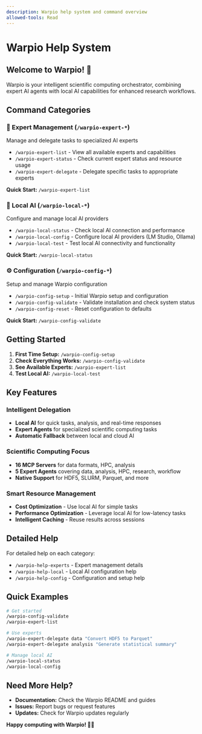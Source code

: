 ```yaml
---
description: Warpio help system and command overview
allowed-tools: Read
---
```


# Warpio Help System

## Welcome to Warpio! 🚀

Warpio is your intelligent scientific computing orchestrator, combining expert AI agents with local AI capabilities for enhanced research workflows.

## Command Categories

### 👥 Expert Management (`/warpio-expert-*`)
Manage and delegate tasks to specialized AI experts

- `/warpio-expert-list` - View all available experts and capabilities
- `/warpio-expert-status` - Check current expert status and resource usage
- `/warpio-expert-delegate` - Delegate specific tasks to appropriate experts

**Quick Start:** `/warpio-expert-list`

### 🤖 Local AI (`/warpio-local-*`)
Configure and manage local AI providers

- `/warpio-local-status` - Check local AI connection and performance
- `/warpio-local-config` - Configure local AI providers (LM Studio, Ollama)
- `/warpio-local-test` - Test local AI connectivity and functionality

**Quick Start:** `/warpio-local-status`

### ⚙️ Configuration (`/warpio-config-*`)
Setup and manage Warpio configuration

- `/warpio-config-setup` - Initial Warpio setup and configuration
- `/warpio-config-validate` - Validate installation and check system status
- `/warpio-config-reset` - Reset configuration to defaults

**Quick Start:** `/warpio-config-validate`

## Getting Started

1. **First Time Setup:** `/warpio-config-setup`
2. **Check Everything Works:** `/warpio-config-validate`
3. **See Available Experts:** `/warpio-expert-list`
4. **Test Local AI:** `/warpio-local-test`

## Key Features

### Intelligent Delegation
- **Local AI** for quick tasks, analysis, and real-time responses
- **Expert Agents** for specialized scientific computing tasks
- **Automatic Fallback** between local and cloud AI

### Scientific Computing Focus
- **16 MCP Servers** for data formats, HPC, analysis
- **5 Expert Agents** covering data, analysis, HPC, research, workflow
- **Native Support** for HDF5, SLURM, Parquet, and more

### Smart Resource Management
- **Cost Optimization** - Use local AI for simple tasks
- **Performance Optimization** - Leverage local AI for low-latency tasks
- **Intelligent Caching** - Reuse results across sessions

## Detailed Help

For detailed help on each category:
- `/warpio-help-experts` - Expert management details
- `/warpio-help-local` - Local AI configuration help
- `/warpio-help-config` - Configuration and setup help

## Quick Examples

```bash
# Get started
/warpio-config-validate
/warpio-expert-list

# Use experts
/warpio-expert-delegate data "Convert HDF5 to Parquet"
/warpio-expert-delegate analysis "Generate statistical summary"

# Manage local AI
/warpio-local-status
/warpio-local-config
```

## Need More Help?

- **Documentation:** Check the Warpio README and guides
- **Issues:** Report bugs or request features
- **Updates:** Check for Warpio updates regularly

**Happy computing with Warpio! 🔬✨**